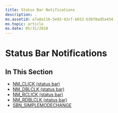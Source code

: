 ```yaml
---
title: Status Bar Notifications
description: .
ms.assetid: a7a8a116-5e93-42cf-b652-b36f8ad5a434
ms.topic: article
ms.date: 05/31/2018
---
```


# Status Bar Notifications

## In This Section

-   [NM\_CLICK (status bar)](nm-click-status-bar.md)
-   [NM\_DBLCLK (status bar)](nm-dblclk-status-bar.md)
-   [NM\_RCLICK (status bar)](nm-rclick-status-bar.md)
-   [NM\_RDBLCLK (status bar)](nm-rdblclk-status-bar.md)
-   [SBN\_SIMPLEMODECHANGE](sbn-simplemodechange.md)

 

 




